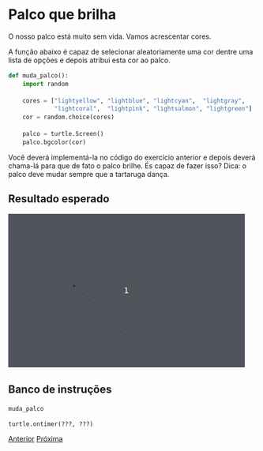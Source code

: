 # Palco que brilha

O nosso palco está muito sem vida. Vamos acrescentar cores.

A função abaixo é capaz de selecionar aleatoriamente uma cor dentre
uma lista de opções e depois atribui esta cor ao palco.

```python 
def muda_palco():
    import random

    cores = ["lightyellow", "lightblue", "lightcyan",  "lightgray",
             "lightcoral",  "lightpink", "lightsalmon", "lightgreen"]
    cor = random.choice(cores)

    palco = turtle.Screen()
    palco.bgcolor(cor)
```

Você deverá implementá-la no código do exercício anterior e depois deverá
chama-lá para que de fato o palco brilhe. És capaz de fazer isso?
Dica: o palco deve mudar sempre que a tartaruga dança.

## Resultado esperado
![Um palco que brilha](04_palco_brilha.gif "Um palco que brilha")

## Banco de instruções

```muda_palco```

```turtle.ontimer(???, ???)```


[Anterior](03_dancarina.md) [Próxima](05_???.md)
